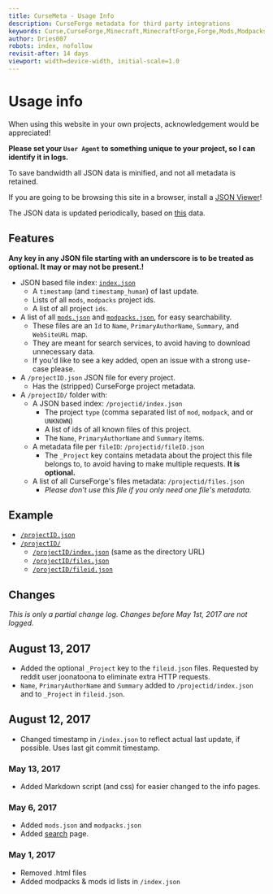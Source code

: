 ```yaml
---
title: CurseMeta - Usage Info
description: CurseForge metadata for third party integrations
keywords: Curse,CurseForge,Minecraft,MinecraftForge,Forge,Mods,Modpacks
author: Dries007
robots: index, nofollow
revisit-after: 14 days
viewport: width=device-width, initial-scale=1.0
---
```

<!--
    Copyright 2017 Dries007

    Licensed under the EUPL, Version 1.1 only (the "Licence");
    You may not use this work except in compliance with the Licence.
    You may obtain a copy of the Licence at:
    
    https://joinup.ec.europa.eu/software/page/eupl5
    
    Unless required by applicable law or agreed to in writing, software
    distributed under the Licence is distributed on an "AS IS" basis,
    WITHOUT WARRANTIES OR CONDITIONS OF ANY KIND, either express or implied.
    See the Licence for the specific language governing
    permissions and limitations under the Licence.
-->

# Usage info

When using this website in your own projects, acknowledgement would be appreciated!

**Please set your `User Agent` to something unique to your project, so I can identify it in logs.**

To save bandwidth all JSON data is minified, and not all metadata is retained.

If you are going to be browsing this site in a browser, install a [JSON Viewer](https://chrome.google.com/webstore/detail/json-viewer/gbmdgpbipfallnflgajpaliibnhdgobh)!

The JSON data is updated periodically, based on [this](https://github.com/NikkyAI/alpacka-meta-files) data.

## Features

**Any key in any JSON file starting with an underscore is to be treated as optional. It may or may not be present.!**

- JSON based file index: [`index.json`](index.json)
  - A `timestamp` (and `timestamp_human`) of last update.
  - Lists of all `mods`, `modpacks` project ids.
  - A list of all project `ids`.
- A list of all [`mods.json`](mods.json) and [`modpacks.json`](modpacks.json), for easy searchability.
  - These files are an `Id` to `Name`, `PrimaryAuthorName`, `Summary`, and `WebSiteURL` map.
  - They are meant for search services, to avoid having to download unnecessary data.
  - If you'd like to see a key added, open an issue with a strong use-case please.
- A `/projectID.json` JSON file for every project.
  - Has the (stripped) CurseForge project metadata.
- A `/projectID/` folder with:
  - A JSON based index: `/projectid/index.json`
    - The project `type` (comma separated list of `mod`, `modpack`, and or `UNKNOWN`)
    - A list of ids of all known files of this project.
    - The `Name`, `PrimaryAuthorName` and `Summary` items. 
  - A metadata file per `fileID`: `/projectid/fileID.json`
    - The `_Project` key contains metadata about the project this file belongs to, to avoid having to make multiple requests. **It is optional.** 
  - A list of all CurseForge's files metadata: `/projectid/files.json`
    - _Please don't use this file if you only need one file's metadata._

## Example

- [`/projectID.json`](/226294.json)
- [`/projectID/`](/226294/)
  - [`/projectID/index.json`](/226294/index.json) (same as the directory URL)
  - [`/projectID/files.json`](/226294/files.json)
  - [`/projectID/fileid.json`](/226294/2222653.json)

## Changes

_This is only a partial change log. Changes before May 1st, 2017 are not logged._

## August 13, 2017

- Added the optional `_Project` key to the `fileid.json` files.
  Requested by reddit user joonatoona to eliminate extra HTTP requests.
- `Name`, `PrimaryAuthorName` and `Summary` added to `/projectid/index.json` and to `_Project` in `fileid.json`.

## August 12, 2017

- Changed timestamp in `/index.json` to reflect actual last update, if possible.
  Uses last git commit timestamp.

### May 13, 2017

- Added Markdown script (and css) for easier changed to the info pages.

### May 6, 2017
- Added `mods.json` and `modpacks.json`
- Added [search](/search) page.

### May 1, 2017
- Removed .html files
- Added modpacks & mods id lists in `/index.json`